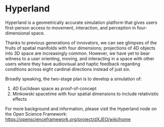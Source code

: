 Hyperland
=========

Hyperland is a geometrically accurate simulation platform that gives users first-person access to movement, interaction, and perception in four-dimensional space.

Thanks to previous generations of innovators, we can see glimpses of the fruits of spatial manifolds with four dimensions; projections of 4D objects into 3D space are increasingly common. However, we have yet to bear witness to a user orienting, moving, and interacting in a space with other users where they have audiovisual and haptic feedback regarding conditions across eight cardinal directions instead of just six. 

Broadly speaking, the two-stage plan is to develop a simulation of:

1. 4D Euclidean space as proof-of-concept
2. Minkowski spacetime with four spatial dimensions to include relativistic effects

For more background and information, please visit the Hyperland node on the Open Science Framework:
https://openscienceframework.org/project/dXJEO/wiki/home
